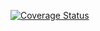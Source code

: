 [![Coverage Status](https://coveralls.io/repos/github/phra/pino-caller/badge.svg?branch=master)](https://coveralls.io/github/phra/pino-caller?branch=master)
